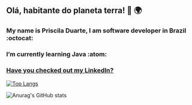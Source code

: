 ## Olá, habitante do planeta terra! 👋 :earth_africa:	

### My name is Priscila Duarte, I am software developer in Brazil :octocat:

### I’m currently learning Java :atom:


### **[Have you checked out my LinkedIn?](https://www.linkedin.com/in/prisciladuarte1993/)**


[![Top Langs](https://github-readme-stats.vercel.app/api/top-langs/?username=prisciladuarte&layout=compact)](https://github.com/prisciladuarte/github-readme-stats)




![Anurag's GitHub stats](https://github-readme-stats.vercel.app/api?username=prisciladuarte&show_icons=true&theme=radical)

